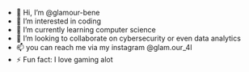 - 👋 Hi, I’m @glamour-bene
- 👀 I’m interested in coding
- 🌱 I’m currently learning computer science
- 💞️ I’m looking to collaborate on cybersecurity or even data analytics
- 📫 you can reach me via my instagram @glam.our_4l
- ⚡ Fun fact: I love gaming alot

<!---
glamour-bene/glamour-bene is a ✨ special ✨ repository because its `README.md` (this file) appears on your GitHub profile.
You can click the Preview link to take a look at your changes.
--->
